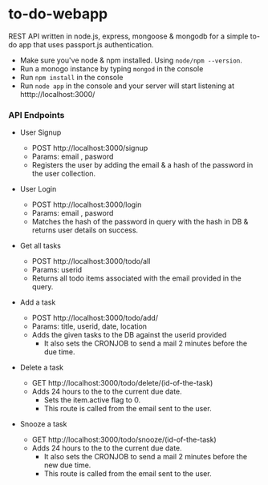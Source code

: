 # to-do-webapp

 REST API written in node.js, express, mongoose & mongodb for a simple to-do app that uses passport.js authentication. 

* Make sure you've node & npm installed. Using ```node/npm --version```.
* Run a monogo instance by typing ```mongod``` in the console
* Run ```npm install``` in the console
* Run ```node app``` in the console and your server will start listening at htttp://localhost:3000/

### API Endpoints

- User Signup
  - POST http://localhost:3000/signup
  - Params: email , pasword
  - Registers the user by adding the email & a hash of the password in the user collection.
   
- User Login
  - POST http://localhost:3000/login
  - Params: email , pasword
  - Matches the hash of the password in query with the hash in DB & returns user details on success.
     
- Get all tasks
  - POST http://localhost:3000/todo/all
  - Params: userid
  - Returns all todo items associated with the email provided in the query.
  
- Add a task
  - POST http://localhost:3000/todo/add/
  - Params: title, userid, date, location
  - Adds the given tasks to the DB against the userid provided
    - It also sets the CRONJOB to send a mail 2 minutes before the due time.
    
- Delete a task
  - GET http://localhost:3000/todo/delete/(id-of-the-task)
  - Adds 24 hours to the to the current due date.
    - Sets the item.active flag to 0.
    - This route is called from the email sent to the user.
    
- Snooze a task
  - GET http://localhost:3000/todo/snooze/(id-of-the-task)
  - Adds 24 hours to the to the current due date.
    - It also sets the CRONJOB to send a mail 2 minutes before the new due time.
    - This route is called from the email sent to the user.
